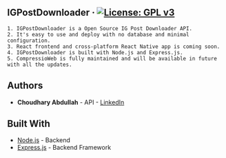 ## IGPostDownloader &middot; [![License: GPL v3](https://img.shields.io/badge/License-GPLv3-blue.svg)](https://www.gnu.org/licenses/gpl-3.0)

```
1. IGPostDownloader is a Open Source IG Post Downloader API.
2. It's easy to use and deploy with no database and minimal configuration.  
3. React frontend and cross-platform React Native app is coming soon. 
4. IGPostDownloader is built with Node.js and Express.js. 
5. CompressioWeb is fully maintained and will be available in future with all the updates.  
```

## Authors

* **Choudhary Abdullah** - API - [LinkedIn](https://www.linkedin.com/in/abdullahchoudhary/)  


## Built With

* [Node.js](https://nodejs.org) - Backend
* [Express.js](https://expressjs.com) - Backend Framework

